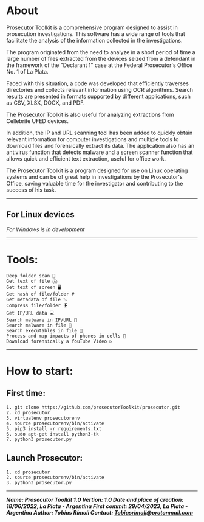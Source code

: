 # About
Prosecutor Toolkit is a comprehensive program designed to assist in prosecution investigations. This software has a wide range of tools that facilitate the analysis of the information collected in the investigations.

The program originated from the need to analyze in a short period of time a large number of files extracted from the devices seized from a defendant in the framework of the "Declarant 1" case at the Federal Prosecutor's Office No. 1 of La Plata.

Faced with this situation, a code was developed that efficiently traverses directories and collects relevant information using OCR algorithms. Search results are presented in formats supported by different applications, such as CSV, XLSX, DOCX, and PDF.

The Prosecutor Toolkit is also useful for analyzing extractions from Cellebrite UFED devices.

In addition, the IP and URL scanning tool has been added to quickly obtain relevant information for computer investigations and multiple tools to download files and forensically extract its data. The application also has an antivirus function that detects malware and a screen scanner function that allows quick and efficient text extraction, useful for office work.

The Prosecutor Toolkit is a program designed for use on Linux operating systems and can be of great help in investigations by the Prosecutor's Office, saving valuable time for the investigator and contributing to the success of his task.

______________________
## For Linux devices
*For Windows is in development*
______________________
# Tools:
    Deep folder scan 🔎
    Get text of file Ⓐ
    Get text of screen 🖥
    Get hash of file/folder #
    Get metadata of file ␐
    Compress file/folder 🗜
    Get IP/URL data 💻
    Search malware in IP/URL 🦠
    Search malware in file 🦠
    Search executables in file 🦠
    Process and map impacts of phones in cells 📱
    Download forensically a YouTube Video ▷

______________________
# How to start:

## First time:
    1. git clone https://github.com/prosecutorToolkit/prosecutor.git
    2. cd prosecutor
    3. virtualenv prosecutorenv
    4. source prosecutorenv/bin/activate
    5. pip3 install -r requirements.txt
    6. sudo apt-get install python3-tk
    7. python3 prosecutor.py

## Launch Prosecutor:
    1. cd prosecutor
    2. source prosecutorenv/bin/activate
    3. python3 prosecutor.py

______________________
***Name: Prosecutor Toolkit 1.0
Vertion: 1.0
Date and place of creation: 18/06/2022, La Plata - Argentina
First commit: 29/04/2023, La Plata - Argentina
Author: Tobías Rímoli
Contact: Tobiasrimoli@protonmail.com***